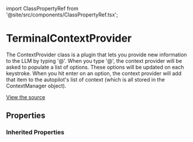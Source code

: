 import ClassPropertyRef from '@site/src/components/ClassPropertyRef.tsx';

# TerminalContextProvider

The ContextProvider class is a plugin that lets you provide new information to the LLM by typing '@'.
When you type '@', the context provider will be asked to populate a list of options.
These options will be updated on each keystroke.
When you hit enter on an option, the context provider will add that item to the autopilot's list of context (which is all stored in the ContextManager object).

[View the source](https://github.com/continuedev/continue/tree/main/continuedev/src/continuedev/libs/llm/terminal.py)

## Properties

<ClassPropertyRef name='title' details='{&quot;title&quot;: &quot;Title&quot;, &quot;default&quot;: &quot;terminal&quot;, &quot;type&quot;: &quot;string&quot;}' required={false} default="terminal"/><ClassPropertyRef name='display_title' details='{&quot;title&quot;: &quot;Display Title&quot;, &quot;default&quot;: &quot;Terminal&quot;, &quot;type&quot;: &quot;string&quot;}' required={false} default="Terminal"/><ClassPropertyRef name='description' details='{&quot;title&quot;: &quot;Description&quot;, &quot;default&quot;: &quot;Reference the contents of the terminal&quot;, &quot;type&quot;: &quot;string&quot;}' required={false} default="Reference the contents of the terminal"/><ClassPropertyRef name='dynamic' details='{&quot;title&quot;: &quot;Dynamic&quot;, &quot;default&quot;: true, &quot;type&quot;: &quot;boolean&quot;}' required={false} default="True"/><ClassPropertyRef name='requires_query' details='{&quot;title&quot;: &quot;Requires Query&quot;, &quot;description&quot;: &quot;Indicates whether the ContextProvider requires a query. For example, the SearchContextProvider requires you to type &#x27;@search &lt;STRING_TO_SEARCH&gt;&#x27;. This will change the behavior of the UI so that it can indicate the expectation for a query.&quot;, &quot;default&quot;: false, &quot;type&quot;: &quot;boolean&quot;}' required={false} default="False"/><ClassPropertyRef name='workspace_dir' details='{&quot;title&quot;: &quot;Workspace Dir&quot;, &quot;type&quot;: &quot;string&quot;}' required={false} default=""/><ClassPropertyRef name='get_last_n_commands' details='{&quot;title&quot;: &quot;Get Last N Commands&quot;, &quot;default&quot;: 3, &quot;type&quot;: &quot;integer&quot;}' required={false} default="3"/>

### Inherited Properties

